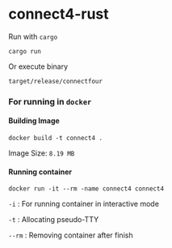 # connect4-rust

Run with `cargo`

```
cargo run
```

Or execute binary

```
target/release/connectfour
```

### For running in `docker`

#### Building Image

```docker
docker build -t connect4 .
```

Image Size: `8.19 MB`

#### Running container

```docker
docker run -it --rm -name connect4 connect4
```

`-i` : For running container in interactive mode

`-t` : Allocating pseudo-TTY

`--rm` : Removing container after finish
